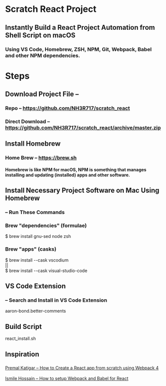 # Scratch React Project
## Instantly Build a React Project Automation from Shell Script on macOS
### Using VS Code, Homebrew, ZSH, NPM, Git, Webpack, Babel and other NPM dependencies.

# Steps

## Download Project File – 
### Repo – https://github.com/NH3R717/scratch_react
### Direct Download – https://github.com/NH3R717/scratch_react/archive/master.zip

## Install Homebrew
### Home Brew – https://brew.sh
#### Homebrew is like NPM for macOS, NPM is something that manages installing and updating (installed) apps and other software.

## Install Necessary Project Software on Mac Using Homebrew  
### – Run These Commands

### Brew "dependencies" (formulae)

$ brew install gnu-sed node zsh

### Brew "apps" (casks)

$ brew install --cask vscodium \
|| \
$ brew install --cask visual-studio-code

## VS Code Extension
### – Search and Install in VS Code Extension

aaron-bond.better-comments

## Build Script

react_install.sh

## Inspiration
### 
[Premal Katigar – How to Create a React app from scratch using Webpack 4](https://medium.com/@premal.katigar/how-to-create-a-react-app-from-scratch-using-webpack-4-f9c1ca974dc6) \
\
[Ismile Hossain – How to setup Webpack and Babel for React](https://dev.to/iamismile/how-to-setup-webpack-and-babel-for-react-59ph)